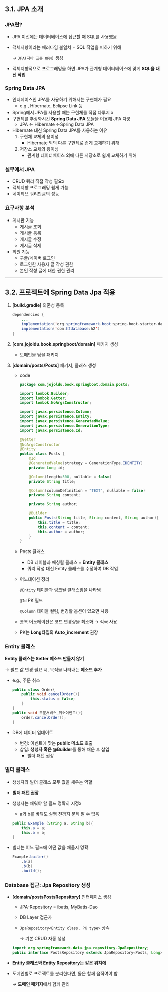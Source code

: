 ## 3.1. JPA 소개

### JPA란?

- JPA 이전에는 데이터베이스에 접근할 때 SQL를 사용했음
- 객체지향이라는 패러다임 불일치 + SQL 작업을 피하기 위해
    
    → `JPA(자바 표준 ORM)` 생성
    
- 객체지향적으로 프로그래밍을 하면 JPA가 관계형 데이터베이스에 맞게 **SQL을 대신 작업**


### Spring Data JPA

- 인터페이스인 JPA를 사용하기 위해서는 구현체가 필요
    - e.g., Hibernate, Eclipse Link 등
- Spring에서 JPA를 사용할 때는 구현체를 직접 다루지 x
- 구현체를 추상화시킨 **Spring Data JPA** 모듈을 이용해 JPA 다룸
    - JPA ← Hibernate ←Spring Data JPA
- Hibernate 대신 Spring Data JPA를 사용하는 이유
    1. 구현체 교체의 용이성
        - Hibernate 외의 다른 구현체로 쉽게 교체하기 위해
    2. 저장소 교체의 용이성
        - 관계형 데이터베이스 외에 다른 저장소로 쉽게 교체하기 위해


### 실무에서 JPA

- CRUD 쿼리 직접 작성 필요x
- 객체지향 프로그래밍 쉽게 가능
- 네이티브 쿼리만큼의 성능


### 요구사항 분석

- 게시판 기능
    - 게시글 조회
    - 게시글 등록
    - 게시글 수정
    - 게시글 삭제
- 회원 기능
    - 구글/네이버 로그인
    - 로그인한 사용자 글 작성 권한
    - 본인 작성 글에 대한 권한 관리


---


## 3.2. 프로젝트에 Spring Data Jpa 적용

1. **[build.gradle]** 의존성 등록
    
    ```java
    dependencies {
        ...
        implementation('org.springframework.boot:spring-boot-starter-data-jpa')
        implementation('com.h2database:h2')
    }
    ```
    

1. **[com.jojoldu.book.springboot/domain]** 패키지 생성
    - 도메인을 담을 패키지

1. **[domain/posts/Posts]** 패키지, 클래스 생성
    - code
        
        ```java
        package com.jojoldu.book.springboot.domain.posts;
        
        import lombok.Builder;
        import lombok.Getter;
        import lombok.NoArgsConstructor;
        
        import javax.persistence.Column;
        import javax.persistence.Entity;
        import javax.persistence.GeneratedValue;
        import javax.persistence.GenerationType;
        import javax.persistence.Id;
        
        @Getter
        @NoArgsConstructor
        @Entity
        public class Posts {
            @Id 
            @GeneratedValue(strategy = GenerationType.IDENTITY)
            private Long id;
        
            @Column(length=500, nullable = false)
            private String title;
        
            @Column(columnDefinition = "TEXT", nullable = false)
            private String content;
        
            private String author;
        
            @Builder
            public Posts(String title, String content, String author){
                this.title = title;
                this.content = content;
                this.author = author;
            }
        }
        ```
        
    - Posts 클래스
        - DB 테이블과 매칭될 클래스 = **Entity 클래스**
        - 쿼리 작성 대신 Entity 클래스를 수정하여 DB 작업
    - 어노테이션 정리
        
        `@Entity` 테이블과 링크될 클래스임을 나타냄
        
        `@Id` PK 필드
        
        `@Column` 테이블 컬럼, 변경할 옵션이 있으면 사용
        
    - 롬복 어노테이션은 코드 변경량을 최소화 → 적극 사용
    - PK는 **Long타입의 Auto_increment** 권장
    


### Entity 클래스

**Entity 클래스는 Setter 메소드 만들지 않기**

→ 필드 값 변경 필요 시, 목적을 나타내는 **메소드 추가**

- e.g., 주문 취소
    
    ```java
    public class Order{
    	public void cancelOrder(){
    		this.status = false;
    	}
    }
    public void 주문서비스_취소이벤트(){
    	order.cancelOrder();
    }
    ```
    
- DB에 데이터 업데이트
    - 변경: 이벤트에 맞는 **public 메소드** 호출
    - 삽입: **생성자 혹은 @Builder**를 통해 채운 후 삽입
        - 빌더 패턴 권장


### 빌더 클래스

- 생성자와 빌더 클래스 모두 값을 채우는 역할
- **빌더 패턴 권장**
- 생성자는 채워야 할 필드 명확히 지정x
    - a와 b를 바꿔도 실행 전까지 문제 알 수 없음
    
    ```java
    public Example (String a, String b){
    	this.a = a;
    	this.b = b;
    }
    ```
    
- 빌더는 어느 필드에 어떤 값을 채울지 명확
    
    ```java
    Example.builer()
    	.a(a)
    	.b(b)
    	.build();
    ```
    


### Database 접근: Jpa Repository 생성

- **[domain/postsPostsRepository]** 인터페이스 생성
    - JPA-Repository = ibatis, MyBatis-Dao
    - DB Layer 접근자
    - `JpaRepository<Entity class, PK type>` 상속
        
        → 기본 CRUD 자동 생성
        
    
    ```java
    import org.springframework.data.jpa.repository.JpaRepository;
    public interface PostsRepository extends JpaRepository<Posts, Long>{ }
    ```
    
- **Entity 클래스와 Entity Repository는 같은 위치에**
- 도메인별로 프로젝트를 분리한다면, 둘은 함께 움직여야 함
    
    → **도메인 패키지**에서 함께 관리


